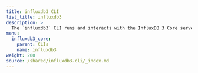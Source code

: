 ```yaml
---
title: influxdb3 CLI
list_title: influxdb3
description: >
  The `influxdb3` CLI runs and interacts with the InfluxDB 3 Core server.
menu:
  influxdb3_core:
    parent: CLIs
    name: influxdb3
weight: 200
source: /shared/influxdb3-cli/_index.md
---
```


<!--
The content of this file is at content/shared/influxdb3-cli/_index.md
-->
